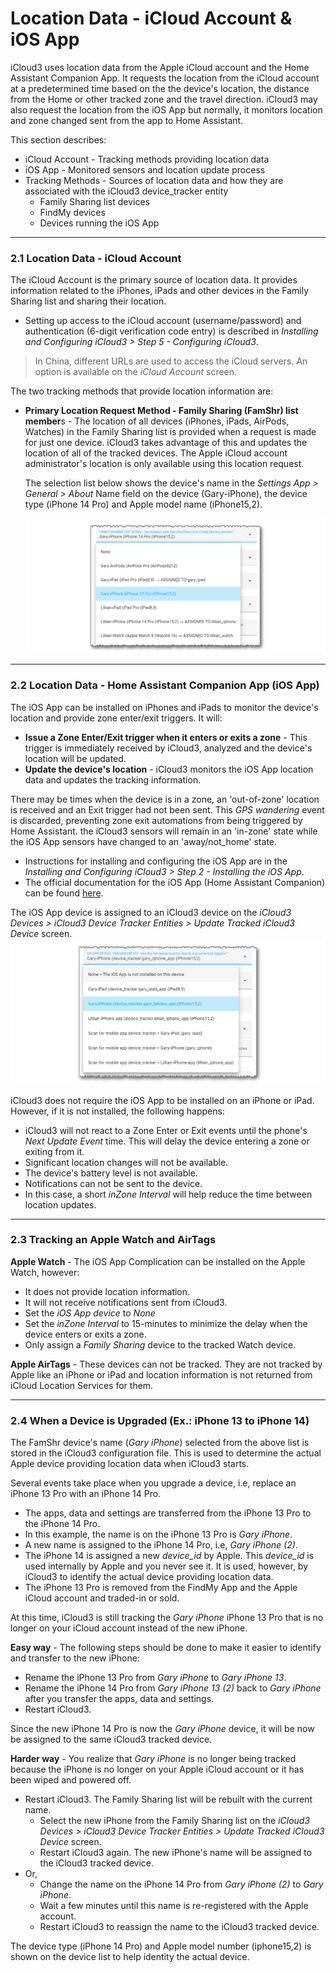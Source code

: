 #  Location Data - iCloud Account & iOS App

iCloud3 uses location data from the Apple iCloud account and the Home Assistant Companion App.  It requests the location from the iCloud account at a predetermined time based on the the device's location, the distance from the Home or other tracked zone and the travel direction. iCloud3 may also request the location from the iOS App but normally, it monitors location and zone changed sent from the app to Home Assistant. 

This section describes:
- iCloud Account - Tracking methods providing location data
- iOS App - Monitored sensors and location update process
- Tracking Methods - Sources of location data and how they are associated with the iCloud3 device_tracker entity
  - Family Sharing list devices
  - FindMy devices
  - Devices running the iOS App


------

### 2.1 Location Data - iCloud Account

The iCloud Account is the primary source of location data. It provides information related to the iPhones, iPads and other devices in the Family Sharing list and sharing their location. 

- Setting up access to the iCloud account (username/password) and authentication (6-digit verification code entry) is described in *Installing and Configuring iCloud3 > Step 5 - Configuring iCloud3*.

> In China, different URLs are used to access the iCloud servers. An option is available on the *iCloud Account* screen.

The two tracking methods that provide location information are:

- **Primary Location Request Method - Family Sharing (FamShr) list member**s - The location of all devices (iPhones, iPads, AirPods, Watches) in the Family Sharing list is provided when a request is made for just one device. iCloud3 takes advantage of this and updates the location of all of the tracked devices. The Apple iCloud account administrator's location is only available using this location request. 

  The selection list below shows the device's name in the *Settings App > General > About*  Name field on the device (Gary-iPhone), the device type (iPhone 14 Pro) and Apple model name (iPhone15,2).

  ![](../images/cf-device-update-famshr.png)



------

### 2.2 Location Data - Home Assistant Companion App (iOS App)

The iOS App can be installed on iPhones and iPads to monitor the device's location and provide zone enter/exit triggers. It will:

- **Issue a Zone Enter/Exit trigger when it enters or exits a zone** - This trigger is immediately received by iCloud3, analyzed and the device's location will be updated. 
- **Update the device's location** -  iCloud3 monitors the iOS App location data and updates the tracking information. 

There may be times when the device is in a zone, an 'out-of-zone' location is received and an Exit trigger had not been sent. This *GPS wandering* event is discarded, preventing zone exit automations from being triggered by Home Assistant. the iCloud3 sensors will remain in an 'in-zone' state while the iOS App sensors have changed to an 'away/not_home' state.

- Instructions for installing and configuring the iOS App are in the *Installing and Configuring iCloud3 > Step 2 - Installing the iOS App*.
- The official documentation for the iOS App (Home Assistant Companion) can be found [here](https://companion.home-assistant.io/).  

The iOS App device is assigned to an iCloud3 device on the *iCloud3 Devices > iCloud3 Device Tracker Entities > Update Tracked iCloud3 Device* screen. ![](../images/cf-device-update-iosapp.png)

iCloud3 does not require the iOS App to be installed on an iPhone or iPad. However, if it is not installed, the following happens:

- iCloud3 will not react to a Zone Enter or Exit events until the phone's *Next Update Event* time. This will delay the device entering a zone or exiting from it.
- Significant location changes will not be available.
- The device's battery level is not available.
- Notifications can not be sent to the device.
- In this case, a short *inZone Interval* will help reduce the time between location updates.



------

### 2.3 Tracking an Apple Watch and AirTags

**Apple Watch** - The iOS App Complication can be installed on the Apple Watch, however:

- It does not provide location information.
- It will not receive notifications sent from iCloud3.
- Set the *iOS App device* to *None*
- Set the *inZone Interval* to 15-minutes to minimize the delay when the device enters or exits a zone.
- Only assign a *Family Sharing* device to the tracked Watch device.

**Apple AirTags** - These devices can not be tracked. They are not tracked by Apple like an iPhone or iPad and location information is not returned from iCloud Location Services for them.



------

### 2.4 When a Device is Upgraded (Ex.: iPhone 13 to iPhone 14)

The FamShr device's name (*Gary iPhone*) selected from the above list is stored in the iCloud3 configuration file. This is used to determine the actual Apple device providing location data when iCloud3 starts.

Several events take place when you upgrade a device, i.e, replace an iPhone 13 Pro with an iPhone 14 Pro. 

- The apps, data and settings are transferred from the iPhone 13 Pro to the iPhone 14 Pro.
- In this example, the name is on the iPhone 13 Pro is *Gary iPhone*. 
- A new name is assigned to the iPhone 14 Pro, i.e, *Gary iPhone (2)*.
- The iPhone 14 is assigned a new *device_id* by Apple. This *device_id* is used internally by Apple and you never see it. It is used, however, by iCloud3 to identify the actual device providing location data.
- The iPhone 13 Pro is removed from the FindMy App and the Apple iCloud account and traded-in or sold.

At this time, iCloud3 is still tracking the *Gary iPhone* iPhone 13 Pro that is no longer on your iCloud account instead of the new iPhone.

**Easy way** - The following steps should be done to make it easier to identify and transfer to the new iPhone:

- Rename the iPhone 13 Pro from *Gary iPhone* to *Gary iPhone 13*. 
- Rename the iPhone 14 Pro from *Gary iPhone 13 (2)* back to *Gary iPhone* after you transfer the apps, data and settings.
- Restart iCloud3.

Since the new iPhone 14 Pro is now the *Gary iPhone* device, it will be now be assigned to the same iCloud3 tracked device.

**Harder way** - You realize that *Gary iPhone* is no longer being tracked because the iPhone is no longer on your Apple iCloud account or it has been wiped and powered off. 

- Restart iCloud3. The Family Sharing list will be rebuilt with the current name.
  - Select the new iPhone from the Family Sharing list on the *iCloud3 Devices > iCloud3 Device Tracker Entities > Update Tracked iCloud3 Device* screen. 
  - Restart iCloud3 again. The new iPhone's name will be assigned to the iCloud3 tracked device.
- Or, 
  - Change the name on the iPhone 14 Pro from *Gary iPhone (2)* to *Gary iPhone*.
  - Wait a few minutes until this name is re-registered with the Apple account.
  - Restart iCloud3 to reassign the name to the iCloud3 tracked device.

The device type (iPhone 14 Pro) and Apple model number (iphone15,2) is shown on the device list to help identity the actual device.

